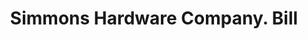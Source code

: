 ---
doi: 10.7916/D80G4X5S
date_other: '1894'
date_other_textual: '1894'
form: printed ephemera
genre:
- Invoices
name:
- Simmons Hardware Company
object_in_context_url: https://biggert.cul.columbia.edu/items/view/ave_biggert_00727
subject_hierarchical_geographic:
- St. Louis, Missouri, United States
subject_name:
- Simmons Hardware Company
title: Simmons Hardware Company. Bill
sort_title: Simmons Hardware Company. Bill
call_number: ave_biggert_00727
coordinates:
- 38.62722222222222,-90.19777777777779
pid: ave_biggert_00727
identifiers: ave_biggert_00727
thumbnail: https://derivativo-3.library.columbia.edu/iiif/2/ldpd:345704/full/!256,256/0/native.jpg
permalink: /biggert/ave_biggert_00727/
layout: iiif-image-page
---